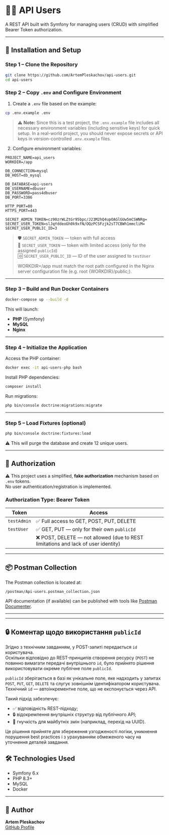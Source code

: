 # 🧑‍💼 API Users

A REST API built with Symfony for managing users (CRUD) with simplified Bearer Token authorization.

---

## 🔧 Installation and Setup

### Step 1 – Clone the Repository

```bash
git clone https://github.com/ArtemPleskachov/api-users.git
cd api-users
```

### Step 2 – Copy `.env` and Configure Environment

1. Create a `.env` file based on the example:

```bash
cp .env.example .env
```
> ⚠️ **Note:** Since this is a test project, the `.env.example` file includes all necessary environment variables (including sensitive keys) for quick setup. In a real-world project, you should never expose secrets or API keys in version-controlled `.env.example` files.

2. Configure environment variables:

```dotenv
PROJECT_NAME=api_users
WORKDIR=/app

DB_CONNECTION=mysql
DB_HOST=db_mysql

DB_DATABASE=api-users
DB_USERNAME=dbuser
DB_PASSWORD=pass4dbuser
DB_PORT=3306

HTTP_PORT=80
HTTPS_PORT=443

SECRET_ADMIN_TOKEN=cz90zrWLZtGr95bpc/J23M2hQ4upOAGlGUw5mCSWNRg=
SECRET_USER_TOKEN=slJqYddeoGh0k9xfN/OQzPCSFzjk2sT7CBWh1mmcliM=
SECRET_USER_PUBLIC_ID=3
```

> 🛡 `SECRET_ADMIN_TOKEN` — token with full access  
> 🙍 `SECRET_USER_TOKEN` — token with limited access (only for the assigned `publicId`)  
> 🆔 `SECRET_USER_PUBLIC_ID` — ID of the user assigned to `testUser`
> 
> WORKDIR=/app must match the root path configured in the Nginx server configuration file (e.g. root {WORKDIR}/public;).

---

### Step 3 – Build and Run Docker Containers

```bash
docker-compose up --build -d
```

This will launch:
- **PHP** (Symfony)
- **MySQL**
- **Nginx**

---

### Step 4 – Initialize the Application

Access the PHP container:

```bash
docker exec -it api-users-php bash
```

Install PHP dependencies:

```bash
composer install
```

Run migrations:

```bash
php bin/console doctrine:migrations:migrate
```
---

### Step 5 – Load Fixtures (optional)

```bash
php bin/console doctrine:fixtures:load
```

⚠️ This will purge the database and create 12 unique users.

---

## 🔐 Authorization

⚠️ This project uses a simplified, **fake authorization** mechanism based on `.env` tokens.  
No user authentication/registration is implemented.

### Authorization Type: Bearer Token

| Token        | Access                                                               |
|--------------|----------------------------------------------------------------------|
| `testAdmin`  | ✅ Full access to GET, POST, PUT, DELETE                              |
| `testUser`   | ✅ GET, PUT — only for their own `publicId`  
|              | ❌ POST, DELETE — not allowed (due to REST limitations and lack of user identity)

---

## 📦 Postman Collection

The Postman collection is located at:

```
/postman/Api-users.postman_collection.json
```

API documentation (if available) can be published with tools like [Postman Documenter](https://documenter.getpostman.com/view/42711876/2sB3B7MtbH).

---
---

## 🔒 Коментар щодо використання `publicId`

Згідно з технічним завданням, у POST-запиті передається `id` користувача.  
Оскільки відповідно до REST-принципів створення ресурсу (`POST`) не повинно вимагати передачі внутрішнього `id`, було прийнято рішення використовувати окреме публічне поле `publicId`.

`publicId` зберігається в базі як унікальне поле, яке надходить у запитах `POST`, `PUT`, `GET`, `DELETE` та слугує зовнішнім ідентифікатором користувача.  
Технічний `id` — автоінкрементне поле, що не експонується через API.

Такий підхід забезпечує:
- ✅ відповідність REST-підходу;
- 🔒 відокремлення внутрішніх структур від публічного API;
- 🔄 гнучкість для майбутніх змін (наприклад, перехід на UUID).

Це рішення прийняте для збереження узгодженості логіки, уникнення порушення best practices і з урахуванням обмеженого часу на уточнення деталей завдання.


## 🛠 Technologies Used

- Symfony 6.x
- PHP 8.3+
- MySQL
- Docker

---

## 👤 Author

**Artem Pleskachov**  
[GitHub Profile](https://github.com/ArtemPleskachov)